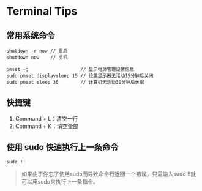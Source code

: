 # Terminal Tips

## 常用系统命令

```shell
shutdown -r now // 重启
shutdown now    // 关机

pmset -g                   // 显示电源管理设置信息
sudo pmset displaysleep 15 // 设置显示器无活动15分钟后关闭
sudo pmset sleep 30        // 计算机无活动30分钟后休眠
```



## 快捷键

1. Command + L：清空一行
2. Command + K：清空全部

## 使用 sudo 快速执行上一条命令

```shell
sudo !!
```

> 如果由于你忘了使用sudo而导致命令行返回一个错误，只需输入sudo !!就可以用sudo来执行上一条指令。



